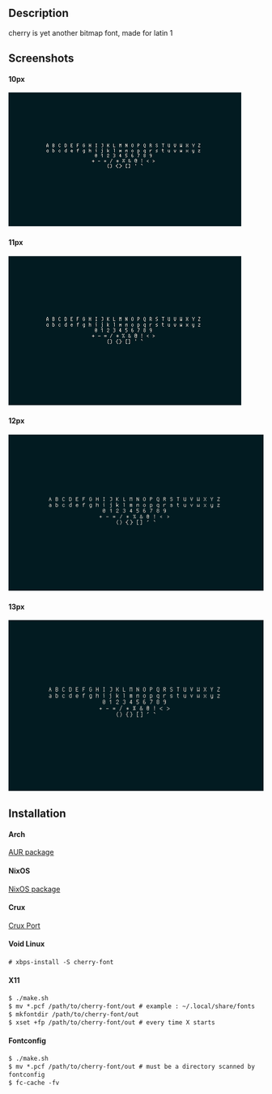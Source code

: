 ## Description

cherry is yet another bitmap font, made for latin 1

## Screenshots

#### 10px
![10px](img/10.png)

#### 11px
![11px](img/11.png)

#### 12px
![12px](img/12.png)

#### 13px
![13px](img/13.png)

## Installation

#### Arch

[AUR package](https://aur.archlinux.org/packages/cherry-font-git/)

#### NixOS

[NixOS package](https://github.com/nixos/nixpkgs/tree/master/pkgs/data/fonts/cherry)

#### Crux

[Crux Port](https://github.com/turquoise-hexagon/ports/tree/master/cherry-pcf)

#### Void Linux
```
# xbps-install -S cherry-font
```

#### X11

```
$ ./make.sh
$ mv *.pcf /path/to/cherry-font/out # example : ~/.local/share/fonts
$ mkfontdir /path/to/cherry-font/out
$ xset +fp /path/to/cherry-font/out # every time X starts
```

#### Fontconfig

```
$ ./make.sh
$ mv *.pcf /path/to/cherry-font/out # must be a directory scanned by fontconfig
$ fc-cache -fv
```
